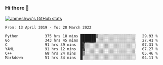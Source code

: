 ### Hi there 👋

[![Jameshwc's GitHub stats](https://github-readme-stats.vercel.app/api?username=jameshwc)](https://github.com/anuraghazra/github-readme-stats)

<!--START_SECTION:waka-->

```text
From: 13 April 2019 - To: 20 March 2022

Python            375 hrs 18 mins ███████▒░░░░░░░░░░░░░░░░░   29.93 %
Go                343 hrs 45 mins ███████░░░░░░░░░░░░░░░░░░   27.41 %
C                 91 hrs 39 mins  █▓░░░░░░░░░░░░░░░░░░░░░░░   07.31 %
YAML              91 hrs 12 mins  █▓░░░░░░░░░░░░░░░░░░░░░░░   07.27 %
C++               68 hrs 24 mins  █▒░░░░░░░░░░░░░░░░░░░░░░░   05.46 %
Markdown          51 hrs 34 mins  █░░░░░░░░░░░░░░░░░░░░░░░░   04.11 %
```

<!--END_SECTION:waka-->
